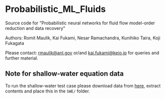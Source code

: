 # Probabilistic_ML_Fluids
Source code for "Probabilistic neural networks for fluid flow model-order reduction and data recovery"

Authors: Romit Maulik, Kai Fukami, Nesar Ramachandra, Kunihiko Taira, Koji Fukagata

Please contact: rmaulik@anl.gov or/and kai.fukami@keio.jp for queries and further material.

## Note for shallow-water equation data
To run the shallow-water test case please download data from [here](https://drive.google.com/file/d/1MU7uh5VMKZph2vDPHi9soflJhveLRV6n/view?usp=sharing), extract contents and place this in the `SWE/` folder.
